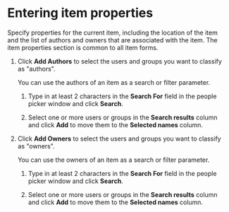# Entering item properties



Specify properties for the current item, including the location of the item and the list of authors and owners that are associated with the item. The item properties section is common to all item forms.

1.  Click **Add Authors** to select the users and groups you want to classify as "authors".

    You can use the authors of an item as a search or filter parameter.

    1.  Type in at least 2 characters in the **Search For** field in the people picker window and click **Search**.

    2.  Select one or more users or groups in the **Search results** column and click **Add** to move them to the **Selected names** column.

2.  Click **Add Owners** to select the users and groups you want to classify as "owners".

    You can use the owners of an item as a search or filter parameter.

    1.  Type in at least 2 characters in the **Search For** field in the people picker window and click **Search**.

    2.  Select one or more users or groups in the **Search results** column and click **Add** to move them to the **Selected names** column.



